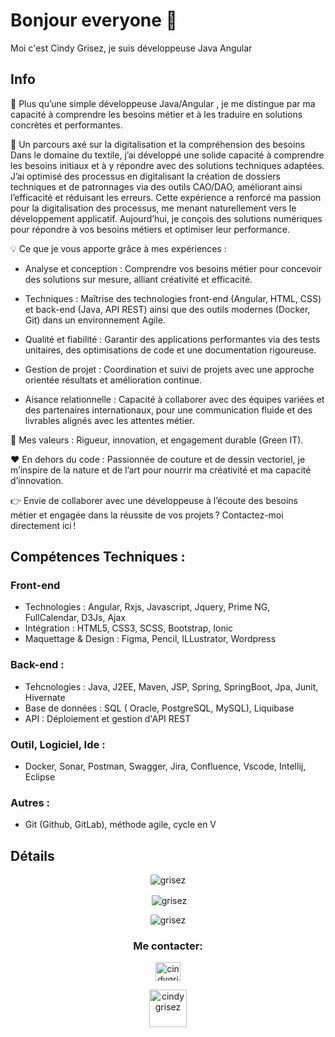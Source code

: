 # Bonjour everyone 🐝 
Moi c'est Cindy Grisez, je suis développeuse Java Angular

## Info  
🐝 Plus qu’une simple développeuse Java/Angular , je me distingue par ma capacité à comprendre les besoins métier et à les traduire en solutions concrètes et performantes.

👩 Un parcours axé sur la digitalisation et la compréhension des besoins
Dans le domaine du textile, j’ai développé une solide capacité à comprendre les besoins initiaux et à y répondre avec des solutions techniques adaptées. J’ai optimisé des processus en digitalisant la création de dossiers techniques et de patronnages via des outils CAO/DAO, améliorant ainsi l’efficacité et réduisant les erreurs.
Cette expérience a renforcé ma passion pour la digitalisation des processus, me menant naturellement vers le développement applicatif. Aujourd’hui, je conçois des solutions numériques pour répondre à vos besoins métiers et optimiser leur performance.

💡 Ce que je vous apporte grâce à mes expériences :

- Analyse et conception : Comprendre vos besoins métier pour concevoir des solutions sur mesure, alliant créativité et efficacité.

- Techniques : Maîtrise des technologies front-end (Angular, HTML, CSS) et back-end (Java, API REST) ainsi que des outils modernes (Docker, Git) dans un environnement Agile.

- Qualité et fiabilité : Garantir des applications performantes via des tests unitaires, des optimisations de code et une documentation rigoureuse.

- Gestion de projet : Coordination et suivi de projets avec une approche orientée résultats et amélioration continue.

- Aisance relationnelle : Capacité à collaborer avec des équipes variées et des partenaires internationaux, pour une communication fluide et des livrables alignés avec les attentes métier.

🌼 Mes valeurs :
Rigueur, innovation, et engagement durable (Green IT).

❤️ En dehors du code :
Passionnée de couture et de dessin vectoriel, je m’inspire de la nature et de l’art pour nourrir ma créativité et ma capacité d’innovation.

👉 Envie de collaborer avec une développeuse à l’écoute des besoins métier et engagée dans la réussite de vos projets ? Contactez-moi directement ici !

## Compétences Techniques :
### Front-end  
- Technologies : Angular, Rxjs,  Javascript, Jquery, Prime NG, FullCalendar, D3Js, Ajax
- Intégration : HTML5, CSS3, SCSS, Bootstrap, Ionic
- Maquettage & Design : Figma, Pencil, ILLustrator, Wordpress

### Back-end :
- Tehcnologies : Java, J2EE, Maven, JSP, Spring, SpringBoot, Jpa, Junit, Hivernate
- Base de données : SQL ( Oracle, PostgreSQL, MySQL), Liquibase
- API : Déploiement et gestion d'API REST

### Outil, Logiciel, Ide :
- Docker, Sonar, Postman, Swagger, Jira, Confluence, Vscode, Intellij, Eclipse

### Autres : 
- Git (Github, GitLab), méthode agile, cycle en V

## Détails  

<p align="center"><img align="center" src="https://github-readme-stats.vercel.app/api/top-langs?username=grisez&show_icons=true&locale=en&layout=compact" alt="grisez"/></p>
<p align="center">&nbsp;<img align="center" src="https://github-readme-stats.vercel.app/api?username=grisez&show_icons=true&locale=en" alt="grisez" /></p>
<p align="center"><img align="center" src="https://github-readme-streak-stats.herokuapp.com/?user=grisez" alt="grisez" /></p>

<h3 align="center">Me contacter:</h3>
<p align="center">
<a href="https://www.linkedin.com/in/cindy-grisez-developpeur-web/"  align="center" target="blank"><img align="center" src="https://raw.githubusercontent.com/rahuldkjain/github-profile-readme-generator/master/src/images/icons/Social/linked-in-alt.svg" alt="cindygrisez" height="30" width="40"/></a>  

<p align="center">
<a href="mailto:grisezcindy+github@gmail.com"   align="center" target="blank"><img align="center"  src="https://img.icons8.com/color/512/circled-envelope.png" alt="cindygrisez" width="60"></a>










